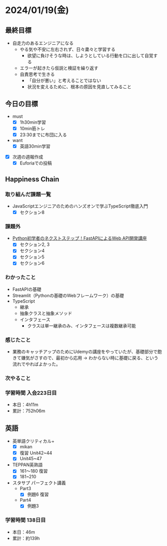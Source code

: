 # 2024/01/19(金)

## 最終目標

- 自走力のあるエンジニアになる
  - やる気や不安に左右されず、日々粛々と学習する
    - 欲望に負けそうな時は、しようとしている行動を口に出して自覚する
  - エラーが起きたら仮説と検証を繰り返す
  - 自責思考で生きる
    - 「自分が悪い」と考えることではない
    - 状況を変えるために、根本の原因を見直してみること

## 今日の目標

- must
  - [x] 1h30min学習
  - [x] 10min筋トレ
  - [x] 23:30までに布団に入る
- want
  - [x] 英語30min学習

- [x] 次週の週報作成
  - [x] Euforiaでの投稿

## Happiness Chain

### 取り組んだ課題一覧

- JavaScriptエンジニアのためのハンズオンで学ぶTypeScript徹底入門
  - [x] セクション8

### 課題外

- [Python初学者のネクストステップ！FastAPIによるWeb API開発講座](https://www.udemy.com/course/python-fastapi/)
  - [x] セクション2, 3
  - [x] セクション4
  - [x] セクション5
  - [x] セクション6

### わかったこと

- FastAPIの基礎
- Streamlit（Pythonの基礎のWebフレームワーク）の基礎
- TypeScript
  - 継承
  - 抽象クラスと抽象メソッド
  - インタフェース
    - クラスは単一継承のみ、インタフェースは複数継承可能

### 感じたこと

- 業務のキャッチアップのためにUdemyの講座をやっていたが、基礎部分で飽きて嫌気がさすので、最初から応用 -> わからない時に基礎に戻る、という流れでやればよかった。

### 次やること

### 学習時間 入会223日目

- 本日：4h11m
- 累計：752h06m

## 英語

- 英単語クリティカル+
  - [x] mikan
  - [x] 復習 Unit42~44
  - [x] Unit45~47

- TEPPAN英熟語
  - [x] 161〜180 復習
  - [x] 181~210

- スタサプ パーフェクト講義
  - Part3
    - [x] 例題6 復習
  - Part4
    - [x] 例題3

### 学習時間 138日目

- 本日：46m
- 累計：約139h
